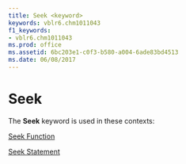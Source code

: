 ```yaml
---
title: Seek <keyword>
keywords: vblr6.chm1011043
f1_keywords:
- vblr6.chm1011043
ms.prod: office
ms.assetid: 6bc203e1-c0f3-b580-a004-6ade83bd4513
ms.date: 06/08/2017
---
```



# Seek <keyword>

The **Seek** keyword is used in these contexts:

[Seek Function](seek-function.md)

[Seek Statement](seek-statement.md)


